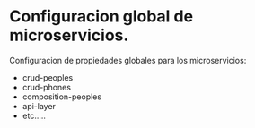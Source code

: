 # Configuracion global de microservicios.
Configuracion de propiedades globales para los microservicios:
- crud-peoples
- crud-phones
- composition-peoples
- api-layer
- etc.....
